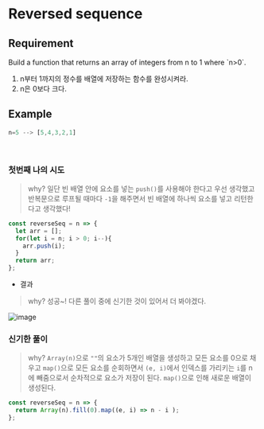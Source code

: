 # Reversed sequence

## Requirement

<p>Build a function that returns an array of integers from n to 1 where `n>0`.</p>

  1. n부터 1까지의 정수를 배열에 저장하는 함수를 완성시켜라.
  2. n은 0보다 크다.

## Example

```js
n=5 --> [5,4,3,2,1]
```

<br>

### 첫번째 나의 시도

> why? 일단 빈 배열 안에 요소를 넣는 `push()`를 사용해야 한다고 우선 생각했고 반복문으로 루프될 때마다 `-1`을 해주면서 빈 배열에 하나씩 요소를 넣고 리턴한다고 생각했다!

```js
const reverseSeq = n => {
  let arr = [];
  for(let i = n; i > 0; i--){
    arr.push(i);
  }
  return arr;
};
```
- 결과

> why? 성공~! 다른 풀이 중에 신기한 것이 있어서 더 봐야겠다.

![image](https://user-images.githubusercontent.com/96808980/172963499-07b0c9e2-e54f-4648-bf71-dd1fe1d77f27.png)

### 신기한 풀이

> why? `Array(n)`으로 `""`의 요소가 5개인 배열을 생성하고 모든 요소를 0으로 채우고 `map()`으로 모든 요소를 순회하면서 `(e, i)`에서 인덱스를 가리키는 `i`를 n에 빼줌으로서 순차적으로 요소가 저장이 된다. `map()`으로 인해 새로운 배열이 생성된다.

```js
const reverseSeq = n => {
  return Array(n).fill(0).map((e, i) => n - i );
};
```
